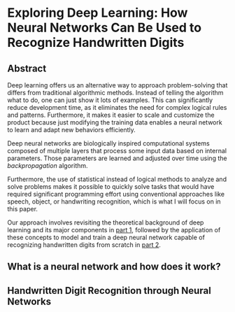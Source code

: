 # Exploring Deep Learning: How Neural Networks Can Be Used to Recognize Handwritten Digits

## Abstract

Deep learning offers us an alternative way to approach problem-solving that differs from traditional algorithmic methods. Instead of telling the algorithm what to do, one can just show it lots of examples. This can significantly reduce development time, as it eliminates the need for complex logical rules and patterns. Furthermore, it makes it easier to scale and customize the product because just modifying the training data enables a neural network to learn and adapt new behaviors efficiently.

Deep neural networks are biologically inspired computational systems composed of multiple layers that process some input data based on internal parameters. Those parameters are learned and adjusted over time using the *backpropagation* algorithm.

Furthermore, the use of statistical instead of logical methods to analyze and solve problems makes it possible to quickly solve tasks that would have required significant programming effort using conventional approaches like speech, object, or handwriting recognition, which is what I will focus on in this paper.

Our approach involves revisiting the theoretical background of deep learning and its major components in [part 1](#theory), followed by the application of these concepts to model and train a deep neural network capable of recognizing handwritten digits from scratch in [part 2](#praxis).

<a id="theory"></a>
## What is a neural network and how does it work? 

<a id="praxis"></a>
## Handwritten Digit Recognition through Neural Networks
